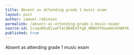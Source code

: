 ```yaml
---
title: Absent as attending grade 1 music exam
layout: post
author: samuel.robinson
permalink: /absent-as-attending-grade-1-music-exam/
source-id: 1raquR6uQlzwFfaCQB4Eh5Yg8_0NDUYPGowA0skhW8YA
published: true
---
```

Absent as attending grade 1 music exam

